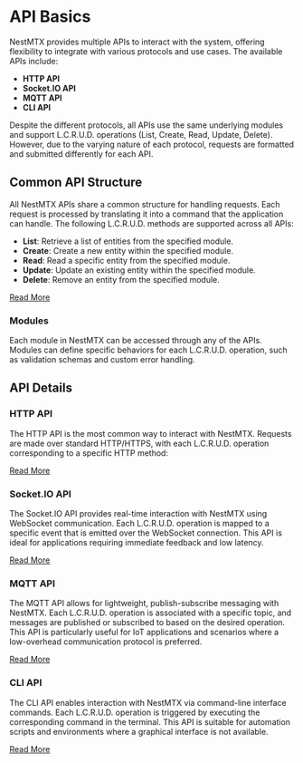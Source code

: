 # API Basics

NestMTX provides multiple APIs to interact with the system, offering flexibility to integrate with various protocols and use cases. The available APIs include:

- **HTTP API**
- **Socket.IO API**
- **MQTT API**
- **CLI API**

Despite the different protocols, all APIs use the same underlying modules and support L.C.R.U.D. operations (List, Create, Read, Update, Delete). However, due to the varying nature of each protocol, requests are formatted and submitted differently for each API.

## Common API Structure

All NestMTX APIs share a common structure for handling requests. Each request is processed by translating it into a command that the application can handle. The following L.C.R.U.D. methods are supported across all APIs:

- **List**: Retrieve a list of entities from the specified module.
- **Create**: Create a new entity within the specified module.
- **Read**: Read a specific entity from the specified module.
- **Update**: Update an existing entity within the specified module.
- **Delete**: Remove an entity from the specified module.

[Read More](/apis/structure)

### Modules

Each module in NestMTX can be accessed through any of the APIs. Modules can define specific behaviors for each L.C.R.U.D. operation, such as validation schemas and custom error handling.

## API Details

### HTTP API

The HTTP API is the most common way to interact with NestMTX. Requests are made over standard HTTP/HTTPS, with each L.C.R.U.D. operation corresponding to a specific HTTP method:

[Read More](/apis/http)

### Socket.IO API

The Socket.IO API provides real-time interaction with NestMTX using WebSocket communication. Each L.C.R.U.D. operation is mapped to a specific event that is emitted over the WebSocket connection. This API is ideal for applications requiring immediate feedback and low latency.

[Read More](/apis/socket.io)

### MQTT API

The MQTT API allows for lightweight, publish-subscribe messaging with NestMTX. Each L.C.R.U.D. operation is associated with a specific topic, and messages are published or subscribed to based on the desired operation. This API is particularly useful for IoT applications and scenarios where a low-overhead communication protocol is preferred.

[Read More](/apis/mqtt)

### CLI API

The CLI API enables interaction with NestMTX via command-line interface commands. Each L.C.R.U.D. operation is triggered by executing the corresponding command in the terminal. This API is suitable for automation scripts and environments where a graphical interface is not available.

[Read More](/apis/cli)
